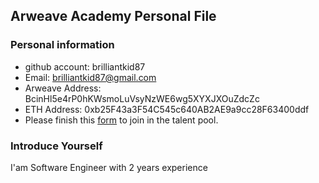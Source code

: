 ## Arweave Academy Personal File

### Personal information

- github account: brilliantkid87
- Email: brilliantkid87@gmail.com
- Arweave Address: BcinHl5e4rP0hKWsmoLuVsyNzWE6wg5XYXJXOuZdcZc
- ETH Address: 0xb25F43a3F54C545c640AB2AE9a9cc28F63400ddf
- Please finish this [form](https://docs.google.com/forms/d/e/1FAIpQLSfWA5fIIcBgmRppm3jNz5vmf9Mai_QMVil-2pO4r7YKn_Zhtw/viewform?usp=sf_link) to join in the talent pool.

### Introduce Yourself
I'am Software Engineer with 2 years experience
